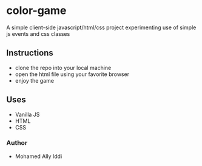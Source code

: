 # color-game
A simple client-side javascript/html/css project experimenting use of simple js events and css classes

## Instructions
- clone the repo into your local machine
- open the html file using your favorite browser
- enjoy the game


## Uses
* Vanilla JS
* HTML
* CSS



### Author
* Mohamed Ally Iddi
